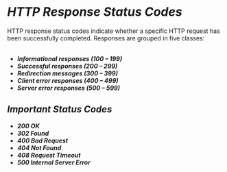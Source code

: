 # _HTTP Response Status Codes_
HTTP response status codes indicate whether a specific HTTP request has been successfully completed. Responses are grouped in five classes:
<br><br>
- _**Informational responses (100 – 199)**_<br>
- _**Successful responses (200 – 299)**_<br>
- _**Redirection messages (300 – 399)**_<br>
- _**Client error responses (400 – 499)**_<br>
- _**Server error responses (500 – 599)**_

## _Important Status Codes_ 
- _**200 OK**_
- _**302 Found**_
- _**400 Bad Request**_
- _**404 Not Found**_
- _**408 Request Timeout**_
- _**500 Internal Server Error**_
